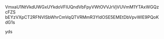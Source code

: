 VmxaU1NtVkdUWGxUYkdoVFlUQndVbFpyVWtOVVJrVjVUVmM1YTAxWGQzcFZS
bEYzVXpCT2RFNVlSbWhrCmVqQTVRMmR3YldOSE5EMEtDbVpvWlE9PQoKdG1s

yds
